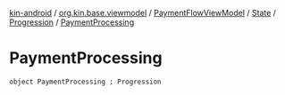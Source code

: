 [kin-android](../../../../index.md) / [org.kin.base.viewmodel](../../../index.md) / [PaymentFlowViewModel](../../index.md) / [State](../index.md) / [Progression](index.md) / [PaymentProcessing](./-payment-processing.md)

# PaymentProcessing

`object PaymentProcessing : Progression`